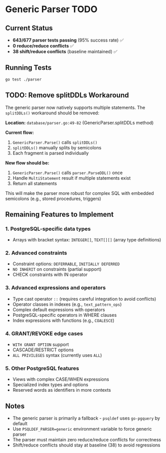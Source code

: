 # Generic Parser TODO

## Current Status

- **643/677 parser tests passing** (95% success rate) ✅
- **0 reduce/reduce conflicts** ✅
- **38 shift/reduce conflicts** (baseline maintained) ✅

## Running Tests

```sh
go test ./parser
```

## TODO: Remove splitDDLs Workaround
The generic parser now natively supports multiple statements. The `splitDDLs()` workaround should be removed:

**Location:** `database/parser.go:49-82` (GenericParser.splitDDLs method)

**Current flow:**
1. `GenericParser.Parse()` calls `splitDDLs()`
2. `splitDDLs()` manually splits by semicolons
3. Each fragment is parsed individually

**New flow should be:**
1. `GenericParser.Parse()` calls `parser.ParseDDL()` once
2. Handle `MultiStatement` result if multiple statements exist
3. Return all statements

This will make the parser more robust for complex SQL with embedded semicolons (e.g., stored procedures, triggers)

## Remaining Features to Implement

### 1. PostgreSQL-specific data types
- Arrays with bracket syntax: `INTEGER[]`, `TEXT[][]` (array type definitions)

### 2. Advanced constraints
- Constraint options: `DEFERRABLE`, `INITIALLY DEFERRED`
- `NO INHERIT` on constraints (partial support)
- CHECK constraints with IN operator

### 3. Advanced expressions and operators
- Type cast operator `::` (requires careful integration to avoid conflicts)
- Operator classes in indexes (e.g., `text_pattern_ops`)
- Complex default expressions with operators
- PostgreSQL-specific operators in WHERE clauses
- Index expressions with functions (e.g., `COALESCE`)

### 4. GRANT/REVOKE edge cases
- `WITH GRANT OPTION` support
- CASCADE/RESTRICT options
- `ALL PRIVILEGES` syntax (currently uses `ALL`)

### 5. Other PostgreSQL features
- Views with complex CASE/WHEN expressions
- Specialized index types and options
- Reserved words as identifiers in more contexts

## Notes
- The generic parser is primarily a fallback - `psqldef` uses `go-pgquery` by default
- Use `PSQLDEF_PARSER=generic` environment variable to force generic parser
- The parser must maintain zero reduce/reduce conflicts for correctness
- Shift/reduce conflicts should stay at baseline (38) to avoid regressions
